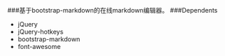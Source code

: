 ###基于bootstrap-markdown的在线markdown编辑器。
###Dependents
- jQuery
- jQuery-hotkeys
- bootstrap-markdown
- font-awesome